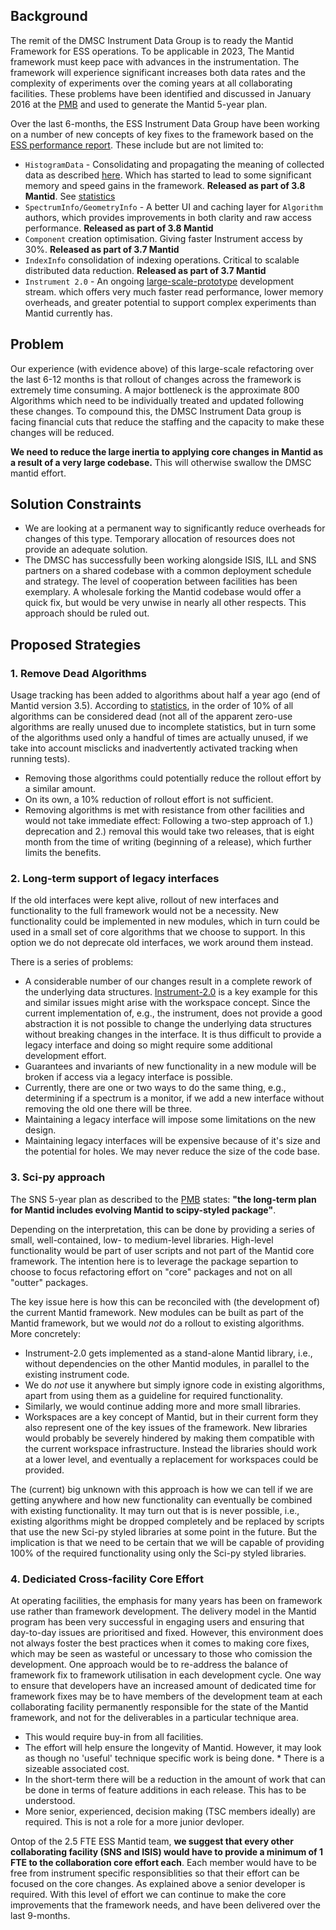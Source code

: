 ## Background

The remit of the DMSC Instrument Data Group is to ready the Mantid Framework for ESS operations. To be applicable in 2023, The Mantid framework must keep pace with advances in the instrumentation. The framework will experience significant increases both data rates and the complexity of experiments over the coming years at all collaborating facilities. These problems have been identified and discussed in January 2016 at the [PMB](https://github.com/mantidproject/documents/blob/master/Project-Management/PMB/Minutes/PMBMinutes-2016-01-22.docx) and used to generate the Mantid 5-year plan.

Over the last 6-months, the ESS Instrument Data Group have been working on a number of new concepts of key fixes to the framework based on the [ESS performance report](https://github.com/mantidproject/documents/blob/master/Performance/performance_analysis_of_mantid_for_ess.pdf). These include but are not limited to:

* `HistogramData` - Consolidating and propagating the meaning of collected data as described [here](http://docs.mantidproject.org/nightly/concepts/HistogramData.html). Which has started to lead to some significant memory and speed gains in the framework. **Released as part of 3.8 Mantid**.  See [statistics](https://github.com/mantidproject/mantid/blob/master/docs/source/release/v3.8.0/framework.rst)
* `SpectrumInfo/GeometryInfo` - A better UI and caching layer for `Algorithm` authors, which provides improvements in both clarity and raw access performance. **Released as part of 3.8 Mantid**
* `Component` creation optimisation. Giving faster Instrument access by 30%. **Released as part of 3.7 Mantid**
* `IndexInfo` consolidation of indexing operations. Critical to scalable distributed data reduction. **Released as part of 3.7 Mantid**
* `Instrument 2.0` - An ongoing [large-scale-prototype](https://github.com/DMSC-Instrument-Data/instrument-prototype) development stream. which offers very much faster read performance, lower memory overheads, and greater potential to support complex experiments than Mantid currently has.


## Problem

Our experience (with evidence above) of this large-scale refactoring over the last 6-12 months is that rollout of changes across the framework is extremely time consuming. A major bottleneck is the approximate 800 Algorithms which need to be individually treated and updated following these changes. To compound this, the DMSC Instrument Data group is facing financial cuts that reduce the staffing and the capacity to make these changes will be reduced.

**We need to reduce the large inertia to applying core changes in Mantid as a result of a very large codebase.** This will otherwise swallow the DMSC mantid effort.


## Solution Constraints

* We are looking at a permanent way to significantly reduce overheads for changes of this type. Temporary allocation of resources does not provide an adequate solution.
* The DMSC has successfully been working alongside ISIS, ILL and SNS partners on a shared codebase with a common deployment schedule and strategy. The level of cooperation between facilities has been exemplary. A wholesale forking the Mantid codebase would offer a quick fix, but would be very unwise in nearly all other respects. This approach should be ruled out.


## Proposed Strategies

### 1. Remove Dead Algorithms

Usage tracking has been added to algorithms about half a year ago (end of Mantid version 3.5).
According to [statistics](algorithm-usage-summary.txt), in the order of 10% of all algorithms can be considered dead (not all of the apparent zero-use algorithms are really unused due to incomplete statistics, but in turn some of the algorithms used only a handful of times are actually unused, if we take into account misclicks and inadvertently activated tracking when running tests).
- Removing those algorithms could potentially reduce the rollout effort by a similar amount.
- On its own, a 10% reduction of rollout effort is not sufficient.
- Removing algorithms is met with resistance from other facilities and would not take immediate effect:
  Following a two-step approach of 1.) deprecation and 2.) removal this would take two releases, that is eight month from the time of writing (beginning of a release), which further limits the benefits.

### 2. Long-term support of legacy interfaces

If the old interfaces were kept alive, rollout of new interfaces and functionality to the full framework would not be a necessity.
New functionality could be implemented in new modules, which in turn could be used in a small set of core algorithms that we choose to support. In this option we do not deprecate old interfaces, we work around them instead.

There is a series of problems:

- A considerable number of our changes result in a complete rework of the underlying data structures.
  [Instrument-2.0](https://github.com/DMSC-Instrument-Data/instrument-prototype) is a key example for this and similar issues might arise with the workspace concept.
  Since the current implementation of, e.g., the instrument, does not provide a good abstraction it is not possible to change the underlying data structures without breaking changes in the interface.
  It is thus difficult to provide a legacy interface and doing so might require some additional development effort.
- Guarantees and invariants of new functionality in a new module will be broken if access via a legacy interface is possible.
- Currently, there are one or two ways to do the same thing, e.g., determining if a spectrum is a monitor, if we add a new interface without removing the old one there will be three.
- Maintaining a legacy interface will impose some limitations on the new design.
- Maintaining legacy interfaces will be expensive because of it's size and the potential for holes. We may never reduce the size of the code base.

### 3. Sci-py approach
The SNS 5-year plan as described to the [PMB](https://github.com/mantidproject/documents/blob/master/Project-Management/PMB/Minutes/PMBMinutes-2016-01-22.docx) states: **"the long-term plan for Mantid includes evolving Mantid to scipy-styled package"**.

Depending on the interpretation, this can be done by providing a series of small, well-contained, low- to medium-level libraries.
High-level functionality would be part of user scripts and not part of the Mantid core framework. The intention here is to leverage the package separtion to choose to focus refactoring effort on "core" packages and not on all "outter" packages.

The key issue here is how this can be reconciled with (the development of) the current Mantid framework.
New modules can be built as part of the Mantid framework, but we would *not* do a rollout to existing algorithms.
More concretely:

- Instrument-2.0 gets implemented as a stand-alone Mantid library, i.e., without dependencies on the other Mantid modules, in parallel to the existing instrument code.
- We do *not* use it anywhere but simply ignore code in existing algorithms, apart from using them as a guideline for required functionality.
- Similarly, we would continue adding more and more small libraries.
- Workspaces are a key concept of Mantid, but in their current form they also represent one of the key issues of the framework.
  New libraries would probably be severely hindered by making them compatible with the current workspace infrastructure.
  Instead the libraries should work at a lower level, and eventually a replacement for workspaces could be provided.

The (current) big unknown with this approach is how we can tell if we are getting anywhere and how new functionality can eventually be combined with existing functionality.
It may turn out that is is never possible, i.e., existing algorithms might be dropped completely and be replaced by scripts that use the new Sci-py styled libraries at some point in the future.
But the implication is that we need to be certain that we will be capable of providing 100% of the required functionality using only the Sci-py styled libraries.

### 4. Dediciated Cross-facility Core Effort

At operating facilities, the emphasis for many years has been on framework use rather than framework development. The delivery model in the Mantid program has been very successful in engaging users and ensuring that day-to-day issues are prioritised and fixed. However, this environment does not always foster the best practices when it comes to making core fixes, which may be seen as wasteful or uncessary to those who comission the development. One approach would be to re-address the balance of framework fix to framework utilisation in each development cycle. One way to ensure that developers have an increased amount of dedicated time for framework fixes may be to have members of the development team at each collaborating facility permanently responsible for the state of the Mantid framework, and not for the deliverables in a particular technique area.

* This would require buy-in from all facilities.
* The effort will help ensure the longevity of Mantid. However, it may look as though no 'useful' technique specific work is being done. * There is a sizeable associated cost.
* In the short-term there will be a reduction in the amount of work that can be done in terms of feature additions in each release. This has to be understood.
* More senior, experienced, decision making (TSC members ideally) are required. This is not a role for a more junior devloper.

Ontop of the 2.5 FTE ESS Mantid team, **we suggest that every other collaborating facility (SNS and ISIS) would have to provide a minimum of 1 FTE to the collaboration core effort each**. Each member would have to be free from instrument specific responsiblities so that their effort can be focused on the core changes. As explained above a senior developer is required. With this level of effort we can continue to make the core improvements that the framework needs, and have been delivered over the last 9-months.

